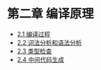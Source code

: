 # 第二章 编译原理

- [2.1 编译过程](https://github.com/Uyouii/bookreading/blob/master/go/Go%E8%AF%AD%E8%A8%80%E8%AE%BE%E8%AE%A1%E4%B8%8E%E5%AE%9E%E7%8E%B0/%E7%AC%AC%E4%BA%8C%E7%AB%A0%20%E7%BC%96%E8%AF%91%E5%8E%9F%E7%90%86/2.1%20%E7%BC%96%E8%AF%91%E8%BF%87%E7%A8%8B.md)
- [2.2 词法分析和语法分析](https://github.com/Uyouii/bookreading/blob/master/go/Go%E8%AF%AD%E8%A8%80%E8%AE%BE%E8%AE%A1%E4%B8%8E%E5%AE%9E%E7%8E%B0/%E7%AC%AC%E4%BA%8C%E7%AB%A0%20%E7%BC%96%E8%AF%91%E5%8E%9F%E7%90%86/2.2%20%E8%AF%8D%E6%B3%95%E5%88%86%E6%9E%90%E5%92%8C%E8%AF%AD%E6%B3%95%E5%88%86%E6%9E%90.md)
- [2.3 类型检查](https://github.com/Uyouii/bookreading/blob/master/go/Go%E8%AF%AD%E8%A8%80%E8%AE%BE%E8%AE%A1%E4%B8%8E%E5%AE%9E%E7%8E%B0/%E7%AC%AC%E4%BA%8C%E7%AB%A0%20%E7%BC%96%E8%AF%91%E5%8E%9F%E7%90%86/2.3%20%E7%B1%BB%E5%9E%8B%E6%A3%80%E6%9F%A5.md)
- [2.4 中间代码生成](https://github.com/Uyouii/bookreading/blob/master/go/Go%E8%AF%AD%E8%A8%80%E8%AE%BE%E8%AE%A1%E4%B8%8E%E5%AE%9E%E7%8E%B0/%E7%AC%AC%E4%BA%8C%E7%AB%A0%20%E7%BC%96%E8%AF%91%E5%8E%9F%E7%90%86/2.4%20%E4%B8%AD%E9%97%B4%E4%BB%A3%E7%A0%81%E7%94%9F%E6%88%90.md)
